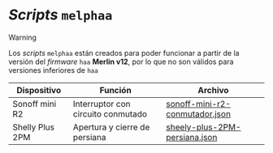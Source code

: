 # _Scripts_ `melphaa`

> [!WARNING]
> Los _scripts_ `melphaa` están creados para poder funcionar a partir de la versión del _firmware_ `haa` **Merlin v12**, por lo que no son válidos para versiones inferiores de `haa`

|Dispositivo|Función|Archivo|
| --------- | ----- | ----- |
|Sonoff mini R2|Interruptor con circuito conmutado|[sonoff-mini-r2-conmutador.json](https://github.com/OxDAbit/Hello-HAA/blob/main/melphaa/sonoff-mini-r2-conmutador.md)|
|Shelly Plus 2PM|Apertura y cierre de persiana|[sheely-plus-2PM-persiana.json](https://github.com/OxDAbit/Hello-HAA/blob/main/melphaa/sheely-plus-2PM-persiana.md)|
